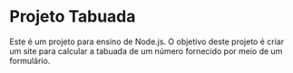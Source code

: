 # Projeto Tabuada

Este é um projeto para ensino de Node.js. O objetivo deste projeto é criar um site para calcular a tabuada de um número fornecido por meio de um formulário.